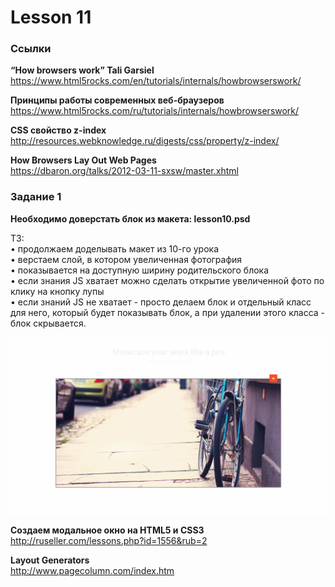 # Lesson 11

### Ссылки  

**“How browsers work” Tali Garsiel**  
<https://www.html5rocks.com/en/tutorials/internals/howbrowserswork/>

**Принципы работы современных веб-браузеров**  
<https://www.html5rocks.com/ru/tutorials/internals/howbrowserswork/>

**CSS свойство z-index**  
<http://resources.webknowledge.ru/digests/css/property/z-index/>

**How Browsers Lay Out Web Pages**  
<https://dbaron.org/talks/2012-03-11-sxsw/master.xhtml>


### Задание 1  

**Необходимо доверстать блок из макета: lesson10.psd**  

ТЗ:  
•	продолжаем доделывать макет из 10-го урока  
•	верстаем слой, в котором увеличенная фотография  
•	показывается на доступную ширину родительского блока  
•	если знания JS хватает можно сделать открытие увеличенной фото по клику на кнопку лупы  
•	если знаний JS не хватает - просто делаем блок и отдельный класс для него, который будет показывать блок, а при удалении этого класса - блок скрывается.  

![preview.png](preview.png)

**Создаем модальное окно на HTML5 и CSS3**  
<http://ruseller.com/lessons.php?id=1556&rub=2>

**Layout Generators**  
<http://www.pagecolumn.com/index.htm>  
